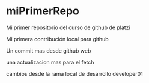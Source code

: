 # miPrimerRepo
Mi primer repositorio del curso de github de platzi

Mi primera contribución local para github

Un commit mas desde github web

una actualizacion mas para el fetch

cambios desde la rama local de desarrollo developer01